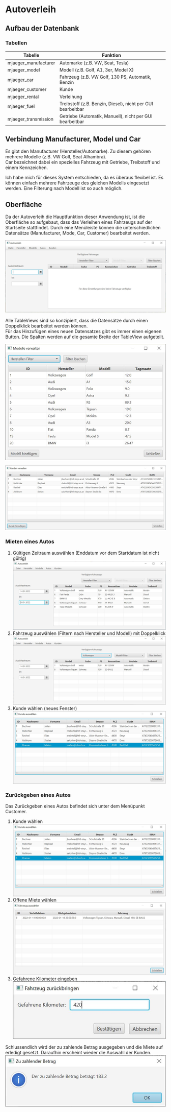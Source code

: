 # Autoverleih

## Aufbau der Datenbank

### Tabellen
| Tabelle              | Funktion                                                    |
|----------------------|-------------------------------------------------------------|
| mjaeger_manufacturer | Automarke (z.B. VW, Seat, Tesla)                            |
| mjaeger_model        | Modell (z.B. Golf, A1, 3er, Model X)                        |
| mjaeger_car          | Fahrzeug (z.B. VW Golf, 130 PS, Automatik, Benzin           |
| mjaeger_customer     | Kunde                                                       |
| mjaeger_rental       | Verleihung                                                  |
| mjaeger_fuel         | Treibstoff (z.B. Benzin, Diesel), nicht per GUI bearbeitbar |
| mjaeger_transmission | Getriebe (Automatik, Manuell), nicht per GUI bearbeitbar    |


## Verbindung Manufacturer, Model und Car
Es gibt den Manufacturer (Hersteller/Automarke). Zu diesem gehören mehrere
Modelle (z.B. VW Golf, Seat Alhambra).   
Car bezeichnet dabei ein spezielles Fahrzeug mit Getriebe, Treibstoff und einem Kennzeichen.

Ich habe mich für dieses System entschieden, da es überaus flexibel ist.
Es können einfach mehrere Fahrzeuge des gleichen Modells eingesetzt werden.
Eine Filterung nach Modell ist so auch möglich.

## Oberfläche
Da der Autoverleih die Hauptfunktion dieser Anwendung ist,
ist die Oberfläche so aufgebaut, 
dass das Verleihen eines Fahrzeugs auf der Startseite stattfindet.
Durch eine Menüleiste können die unterschiedlichen Datensätze 
(Manufacturer, Mode, Car, Customer) bearbeitet werden.

![Startseite leer](images/main_page_blank.JPG)

Alle TableViews sind so konzipiert, dass die Datensätze durch einen Doppelklick bearbeitet werden können.   
Für das Hinzufügen eines neuen Datensatzes gibt es immer einen eigenen Button.
Die Spalten werden auf die gesamte Breite der TableView aufgeteilt.

![Modell-Seite](images/models_page.JPG)

![Kunden-Seite](images/customer_page.JPG)

### Mieten eines Autos

1) Gültigen Zeitraum auswählen (Enddatum vor dem Startdatum ist nicht gültig)   
![Miet-Seite](images/rent_page.JPG)
2) Fahrzeug auswählen (Filtern nach Hersteller und Modell) mit Doppelklick   
![Miet-Seite mit Filter](images/rent_page_filter.JPG)
3) Kunde wählen (neues Fenster)   
![Kunde waehlen](images/select_customer.JPG)

### Zurückgeben eines Autos

Das Zurückgeben eines Autos befindet sich unter dem Menüpunkt Customer.

1) Kunde wählen   
![Kunde waehlen](images/select_customer.JPG)
2) Offene Miete wählen   
![Miete waehlen](images/select_rental.JPG)
3) Gefahrene Kilometer eingeben   
![Gefahrene Kilometer eingeben](images/driven_kilometers.JPG)

Schlussendlich wird der zu zahlende Betrag ausgegeben und die Miete auf erledigt gesetzt.
Daraufhin erscheint wieder die Auswahl der Kunden.   
![zu bezahlende Summe](images/end_sum.JPG)